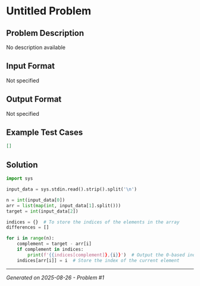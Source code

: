 # Untitled Problem

## Problem Description
No description available

## Input Format
Not specified

## Output Format
Not specified

## Example Test Cases
```json
[]
```

## Solution
```python
import sys

input_data = sys.stdin.read().strip().split('\n')

n = int(input_data[0])
arr = list(map(int, input_data[1].split()))
target = int(input_data[2])

indices = {}  # To store the indices of the elements in the array
differences = []

for i in range(n):
    complement = target - arr[i]
    if complement in indices:
        print(f'{{indices[complement]},{i}}')  # Output the 0-based indices
    indices[arr[i]] = i  # Store the index of the current element

```

---
*Generated on 2025-08-26 - Problem #1*
